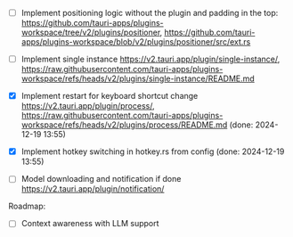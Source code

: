 - [ ] Implement positioning logic without the plugin and padding in the top: https://github.com/tauri-apps/plugins-workspace/tree/v2/plugins/positioner, https://github.com/tauri-apps/plugins-workspace/blob/v2/plugins/positioner/src/ext.rs
- [ ] Implement single instance https://v2.tauri.app/plugin/single-instance/, https://raw.githubusercontent.com/tauri-apps/plugins-workspace/refs/heads/v2/plugins/single-instance/README.md
- [x] Implement restart for keyboard shortcut change https://v2.tauri.app/plugin/process/, https://raw.githubusercontent.com/tauri-apps/plugins-workspace/refs/heads/v2/plugins/process/README.md (done: 2024-12-19 13:55)
- [x] Implement hotkey switching in hotkey.rs from config (done: 2024-12-19 13:55)
- [ ] Model downloading and notification if done https://v2.tauri.app/plugin/notification/


Roadmap:
- [ ] Context awareness with LLM support